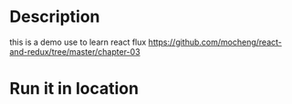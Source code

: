 # Description
this is a demo use to learn react flux
https://github.com/mocheng/react-and-redux/tree/master/chapter-03

# Run it in location
